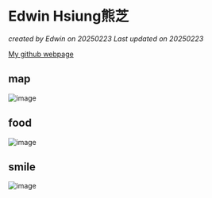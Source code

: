 # Edwin Hsiung熊芝

*created by Edwin on 20250223 Last updated on 20250223*

[My github webpage](https://edwin10414.github.io/)


## map
![image](https://github.com/user-attachments/assets/3f497387-9e3e-4048-9b64-eedcb4e7362e)

## food
![image](https://github.com/user-attachments/assets/e9a2ca3b-b994-4f7e-b736-1c7d5d85d1ba)

## smile
![image](https://github.com/user-attachments/assets/16a204ab-f0bf-4d5b-949e-fece78de1ec9)

